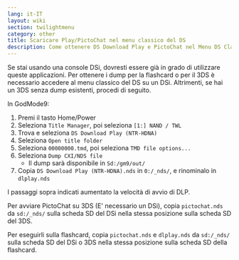 ```yaml
---
lang: it-IT
layout: wiki
section: twilightmenu
category: other
title: Scaricare Play/PictoChat nel menu classico del DS
description: Come ottenere DS Download Play e PictoChat nel Menu DS Classico di TWiLight Menu++
---
```


Se stai usando una console DSi, dovresti essere già in grado di utilizzare queste applicazioni. Per ottenere i dump per la flashcard o per il 3DS è necessario accedere al menu classico del DS su un DSi. Altrimenti, se hai un 3DS senza dump esistenti, procedi di seguito.

In GodMode9:
1. Premi il tasto Home/Power
1. Seleziona `Title Manager`, poi seleziona `[1:] NAND / TWL`
1. Trova e seleziona `DS Download Play (NTR-HDNA)`
1. Seleziona `Open title folder`
1. Seleziona `00000000.tmd`, poi seleziona `TMD file options...`
1. Seleziona `Dump CXI/NDS file`
   - Il dump sarà disponibile in `Sd:/gm9/out/`
1. Copia `DS Download Play (NTR-HDNA).nds` in `0:/_nds/`, e rinominalo in `dlplay.nds`

I passaggi sopra indicati aumentato la velocità di avvio di DLP.

Per avviare PictoChat su 3DS (E' necessario un DSi), copia `pictochat.nds` da `sd:/_nds/` sulla scheda SD del DSi nella stessa posizione sulla scheda SD del 3DS.

Per eseguirli sulla flashcard, copia `pictochat.nds` e `dlplay.nds` da `sd:/_nds/` sulla scheda SD del DSi o 3DS nella stessa posizione sulla scheda SD della flashcard.
